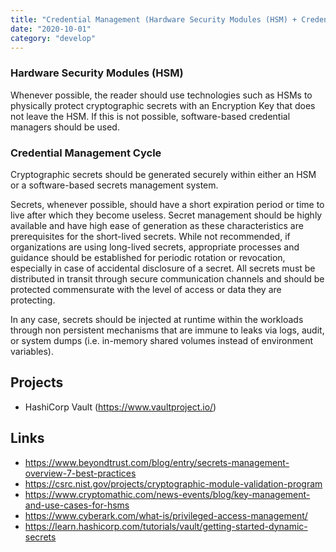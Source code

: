 ```yaml
---
title: "Credential Management (Hardware Security Modules (HSM) + Credential Management Cycle)"
date: "2020-10-01"
category: "develop"
---
```

### Hardware Security Modules (HSM)

Whenever possible, the reader should use technologies such as HSMs to physically protect cryptographic secrets with an Encryption Key that does not leave the HSM. If this is not possible, software-based credential managers should be used.

### Credential Management Cycle

Cryptographic secrets should be generated securely within either an HSM or a software-based secrets management system.

Secrets, whenever possible, should have a short expiration period or time to live after which they become useless. Secret management should be highly available and have high ease of generation as these characteristics are prerequisites for the short-lived secrets. While not recommended, if organizations are using long-lived secrets, appropriate processes and guidance should be established for periodic rotation or revocation, especially in case of accidental disclosure of a secret. All secrets must be distributed in transit through secure communication channels and should be protected commensurate with the level of access or data they are protecting.

In any case, secrets should be injected at runtime within the workloads through non persistent mechanisms that are immune to leaks via logs, audit, or system dumps (i.e. in-memory shared volumes instead of environment variables).


## Projects
- HashiCorp Vault (https://www.vaultproject.io/)

<!---
## Commercial Projects](Optional):
- [HashiCorp Vault](https://www.vaultproject.io/)
- [Microsoft Azure Key Vault](https://azure.microsoft.com/en-us/services/key-vault/)
- [Amazon ACM](https://aws.amazon.com/certificate-manager/)
- [Amazon Secrets Manager](https://aws.amazon.com/secrets-manager/)
- [Google Secret Manager](https://cloud.google.com/secret-manager)
- [AKEYLESS](https://www.akeyless.io/)
- [Pivotal Cloud Foundry CredHub](https://docs.cloudfoundry.org/credhub/)
- [Project Name](Link)
- [CyberArk PAM](https://www.cyberark.com/)
- [CyberArk Conjur](https://www.conjur.org/)
- [BeyondTrust](https://www.beyondtrust.com)
- [Thales HSMs](https://cpl.thalesgroup.com/encryption/hardware-security-modules)
- [Entrust HSMs](https://www.entrust.com/digital-security/hsm)
- [Utimaco HSMs](https://hsm.utimaco.com/)
- [Azure Dedicated HSM](https://azure.microsoft.com/en-ca/services/azure-dedicated-hsm/) 
- [AWS Cloud HSM](https://aws.amazon.com/cloudhsm/)
- [Google Cloud HSM](https://cloud.google.com/kms/docs/hsm)
-->

## Links
- https://www.beyondtrust.com/blog/entry/secrets-management-overview-7-best-practices
- https://csrc.nist.gov/projects/cryptographic-module-validation-program
- https://www.cryptomathic.com/news-events/blog/key-management-and-use-cases-for-hsms
- https://www.cyberark.com/what-is/privileged-access-management/
- https://learn.hashicorp.com/tutorials/vault/getting-started-dynamic-secrets


